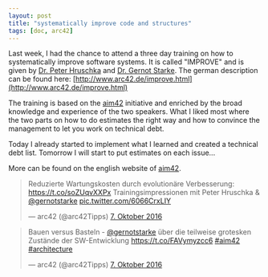 ```yaml
---
layout: post
title: "systematically improve code and structures"
tags: [doc, arc42]
---
```


Last week, I had the chance to attend a three day training on how to systematically improve software systems. It is called "IMPROVE"  and is given by [Dr. Peter Hruschka](http://www.b-agile.de/) and [Dr. Gernot Starke](http://gernotstarke.de/). The german description can be found here: [http://www.arc42.de/improve.html](http://www.arc42.de/improve.html)

The training is based on the [aim42](http://aim42.org) initiative and enriched by the broad knowledge and experience of the two speakers. What I liked most where the two parts on how to do estimates the right way and how to convince the management to let you work on technical debt.

Today I already started to implement what I learned and created a technical debt list. Tomorrow I will start to put estimates on each issue...

More can be found on the english website of [aim42](http://aim42.org).

<blockquote class="twitter-tweet" data-lang="de"><p lang="de" dir="ltr">Reduzierte Wartungskosten durch evolutionäre Verbesserung: <a href="https://t.co/soZUqvXXPx">https://t.co/soZUqvXXPx</a> Trainingsimpressionen mit Peter Hruschka &amp; <a href="https://twitter.com/gernotstarke">@gernotstarke</a> <a href="https://t.co/6066CrxLIY">pic.twitter.com/6066CrxLIY</a></p>&mdash; arc42 (@arc42Tipps) <a href="https://twitter.com/arc42Tipps/status/784379614676344832">7. Oktober 2016</a></blockquote>
<script async src="//platform.twitter.com/widgets.js" charset="utf-8"></script>

<blockquote class="twitter-tweet" data-lang="de"><p lang="de" dir="ltr">Bauen versus Basteln - <a href="https://twitter.com/gernotstarke">@gernotstarke</a> über die teilweise grotesken Zustände der SW-Entwicklung <a href="https://t.co/FAVymyzcc6">https://t.co/FAVymyzcc6</a> <a href="https://twitter.com/hashtag/aim42?src=hash">#aim42</a> <a href="https://twitter.com/hashtag/architecture?src=hash">#architecture</a></p>&mdash; arc42 (@arc42Tipps) <a href="https://twitter.com/arc42Tipps/status/784373145394380800">7. Oktober 2016</a></blockquote>
<script async src="//platform.twitter.com/widgets.js" charset="utf-8"></script>
